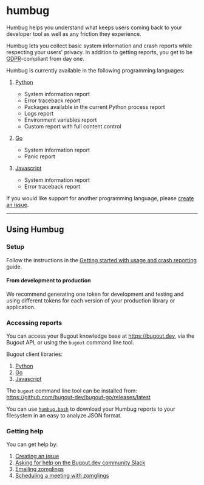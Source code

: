 # humbug

Humbug helps you understand what keeps users coming back to your developer tool as well as any
friction they experience.

Humbug lets you collect basic system information and crash reports while respecting your users'
privacy. In addition to getting reports, you get to be [GDPR](https://gdpr-info.eu/)-compliant from
day one.

Humbug is currently available in the following programming languages:

1. [Python](./python)

   - System information report
   - Error traceback report
   - Packages available in the current Python process report
   - Logs report
   - Environment variables report
   - Custom report with full content control

2. [Go](./go)

   - System information report
   - Panic report

3. [Javascript](./javascript)

   - System information report
   - Error traceback report

If you would like support for another programming language, please [create an issue](https://github.com/bugout-dev/humbug/issues/new).

---

## Using Humbug

### Setup

Follow the instructions in the [Getting started with usage and crash reporting](https://bugout.dev/app/personal/d550eb09-7c85-4fdc-b687-9f04b730f6e1/07b21356-2e3f-4fa9-bd77-764fe903a640) guide.

#### From development to production

We recommend generating one token for development and testing and using different tokens for each
version of your production library or application.

### Accessing reports

You can access your Bugout knowledge base at https://bugout.dev, via the Bugout API, or using the
`bugout` command line tool.

Bugout client libraries:

1. [Python](https://pypi.org/project/bugout/)
2. [Go](https://github.com/bugout-dev/bugout-go)
3. [Javascript](https://github.com/bugout-dev/bugout-js)

The `bugout` command line tool can be installed from:
https://github.com/bugout-dev/bugout-go/releases/latest

You can use [`humbug.bash`](https://gist.github.com/zomglings/a82ea32e8533afe62278bb2056e95621)
to download your Humbug reports to your filesystem in an easy to analyze JSON format.

### Getting help

You can get help by:

1. [Creating an issue](https://github.com/bugout-dev/humbug/issues/new)
2. [Asking for help on the Bugout.dev community Slack](https://join.slack.com/t/bugout-dev/shared_invite/zt-fhepyt87-5XcJLy0iu702SO_hMFKNhQ)
3. [Emailing zomglings](mailto:neeraj@bugout.dev)
4. [Scheduling a meeting with zomglings](https://calendly.com/neeraj-simiotics/bugout-30)
